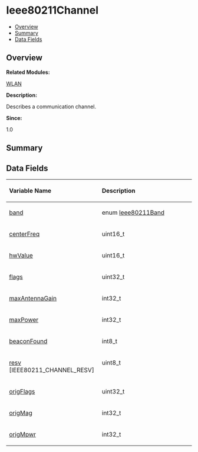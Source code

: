 # Ieee80211Channel<a name="ZH-CN_TOPIC_0000001054879538"></a>

-   [Overview](#section1507479398165632)
-   [Summary](#section830081582165632)
-   [Data Fields](#pub-attribs)

## **Overview**<a name="section1507479398165632"></a>

**Related Modules:**

[WLAN](WLAN.md)

**Description:**

Describes a communication channel. 

**Since:**

1.0

## **Summary**<a name="section830081582165632"></a>

## Data Fields<a name="pub-attribs"></a>

<a name="table420564105165632"></a>
<table><thead align="left"><tr id="row393381909165632"><th class="cellrowborder" valign="top" width="50%" id="mcps1.1.3.1.1"><p id="p665620449165632"><a name="p665620449165632"></a><a name="p665620449165632"></a>Variable Name</p>
</th>
<th class="cellrowborder" valign="top" width="50%" id="mcps1.1.3.1.2"><p id="p983041601165632"><a name="p983041601165632"></a><a name="p983041601165632"></a>Description</p>
</th>
</tr>
</thead>
<tbody><tr id="row1920694194165632"><td class="cellrowborder" valign="top" width="50%" headers="mcps1.1.3.1.1 "><p id="p867375670165632"><a name="p867375670165632"></a><a name="p867375670165632"></a><a href="WLAN.md#gaab4e3330566d5b0b02e7c6117c7b9a73">band</a></p>
</td>
<td class="cellrowborder" valign="top" width="50%" headers="mcps1.1.3.1.2 "><p id="p361623278165632"><a name="p361623278165632"></a><a name="p361623278165632"></a>enum <a href="WLAN.md#ga9882f415202cf9acb0f4cdfbc456a88d">Ieee80211Band</a> </p>
</td>
</tr>
<tr id="row1578046767165632"><td class="cellrowborder" valign="top" width="50%" headers="mcps1.1.3.1.1 "><p id="p1961902357165632"><a name="p1961902357165632"></a><a name="p1961902357165632"></a><a href="WLAN.md#ga42300a5593bf6b40a4d823af2dbe2a5d">centerFreq</a></p>
</td>
<td class="cellrowborder" valign="top" width="50%" headers="mcps1.1.3.1.2 "><p id="p1313258531165632"><a name="p1313258531165632"></a><a name="p1313258531165632"></a>uint16_t </p>
</td>
</tr>
<tr id="row1846637723165632"><td class="cellrowborder" valign="top" width="50%" headers="mcps1.1.3.1.1 "><p id="p1756298476165632"><a name="p1756298476165632"></a><a name="p1756298476165632"></a><a href="WLAN.md#ga88c500579917b7a4b0167623851abcf2">hwValue</a></p>
</td>
<td class="cellrowborder" valign="top" width="50%" headers="mcps1.1.3.1.2 "><p id="p2082625562165632"><a name="p2082625562165632"></a><a name="p2082625562165632"></a>uint16_t </p>
</td>
</tr>
<tr id="row425509109165632"><td class="cellrowborder" valign="top" width="50%" headers="mcps1.1.3.1.1 "><p id="p812347317165632"><a name="p812347317165632"></a><a name="p812347317165632"></a><a href="WLAN.md#gaadedfd33df129639f135a6f5d0322e4e">flags</a></p>
</td>
<td class="cellrowborder" valign="top" width="50%" headers="mcps1.1.3.1.2 "><p id="p2070757576165632"><a name="p2070757576165632"></a><a name="p2070757576165632"></a>uint32_t </p>
</td>
</tr>
<tr id="row629303333165632"><td class="cellrowborder" valign="top" width="50%" headers="mcps1.1.3.1.1 "><p id="p551669637165632"><a name="p551669637165632"></a><a name="p551669637165632"></a><a href="WLAN.md#gacd256a8179e084497aad4cacfac77dc2">maxAntennaGain</a></p>
</td>
<td class="cellrowborder" valign="top" width="50%" headers="mcps1.1.3.1.2 "><p id="p1196730591165632"><a name="p1196730591165632"></a><a name="p1196730591165632"></a>int32_t </p>
</td>
</tr>
<tr id="row1569929335165632"><td class="cellrowborder" valign="top" width="50%" headers="mcps1.1.3.1.1 "><p id="p1756314711165632"><a name="p1756314711165632"></a><a name="p1756314711165632"></a><a href="WLAN.md#gaf998a486d7bc53071e68374a13aa18d8">maxPower</a></p>
</td>
<td class="cellrowborder" valign="top" width="50%" headers="mcps1.1.3.1.2 "><p id="p600546623165632"><a name="p600546623165632"></a><a name="p600546623165632"></a>int32_t </p>
</td>
</tr>
<tr id="row1094557743165632"><td class="cellrowborder" valign="top" width="50%" headers="mcps1.1.3.1.1 "><p id="p921327224165632"><a name="p921327224165632"></a><a name="p921327224165632"></a><a href="WLAN.md#ga55c6f1eaedc16b99dc299530a0dc6f83">beaconFound</a></p>
</td>
<td class="cellrowborder" valign="top" width="50%" headers="mcps1.1.3.1.2 "><p id="p904380545165632"><a name="p904380545165632"></a><a name="p904380545165632"></a>int8_t </p>
</td>
</tr>
<tr id="row511173461165632"><td class="cellrowborder" valign="top" width="50%" headers="mcps1.1.3.1.1 "><p id="p342756819165632"><a name="p342756819165632"></a><a name="p342756819165632"></a><a href="WLAN.md#ga8ae51118ee5e1a121bad85055ecad454">resv</a> [IEEE80211_CHANNEL_RESV]</p>
</td>
<td class="cellrowborder" valign="top" width="50%" headers="mcps1.1.3.1.2 "><p id="p1981222229165632"><a name="p1981222229165632"></a><a name="p1981222229165632"></a>uint8_t </p>
</td>
</tr>
<tr id="row1188909295165632"><td class="cellrowborder" valign="top" width="50%" headers="mcps1.1.3.1.1 "><p id="p972461363165632"><a name="p972461363165632"></a><a name="p972461363165632"></a><a href="WLAN.md#gaa8e6146a2fa16a47e794d7d9bbaccf1e">origFlags</a></p>
</td>
<td class="cellrowborder" valign="top" width="50%" headers="mcps1.1.3.1.2 "><p id="p931488806165632"><a name="p931488806165632"></a><a name="p931488806165632"></a>uint32_t </p>
</td>
</tr>
<tr id="row682730762165632"><td class="cellrowborder" valign="top" width="50%" headers="mcps1.1.3.1.1 "><p id="p928495984165632"><a name="p928495984165632"></a><a name="p928495984165632"></a><a href="WLAN.md#gaf5bc0d20f7c46fbcfd69cb62c3470dfe">origMag</a></p>
</td>
<td class="cellrowborder" valign="top" width="50%" headers="mcps1.1.3.1.2 "><p id="p162933286165632"><a name="p162933286165632"></a><a name="p162933286165632"></a>int32_t </p>
</td>
</tr>
<tr id="row1339872211165632"><td class="cellrowborder" valign="top" width="50%" headers="mcps1.1.3.1.1 "><p id="p1885086152165632"><a name="p1885086152165632"></a><a name="p1885086152165632"></a><a href="WLAN.md#gaa9666ab4a0f723741328722d1ab74588">origMpwr</a></p>
</td>
<td class="cellrowborder" valign="top" width="50%" headers="mcps1.1.3.1.2 "><p id="p1582595998165632"><a name="p1582595998165632"></a><a name="p1582595998165632"></a>int32_t </p>
</td>
</tr>
</tbody>
</table>

